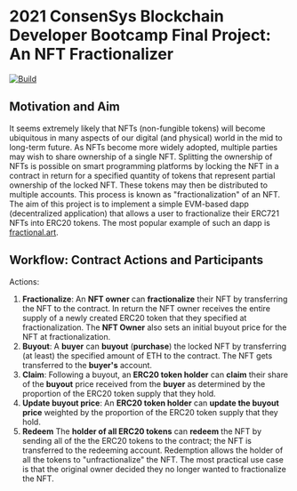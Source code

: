 # 2021 ConsenSys Blockchain Developer Bootcamp Final Project: An NFT Fractionalizer

[![Build](https://github.com/web3wannabe/blockchain-developer-bootcamp-final-project/actions/workflows/main.yaml/badge.svg)](https://github.com/web3wannabe/blockchain-developer-bootcamp-final-project/actions/workflows/main.yaml)

## Motivation and Aim

It seems extremely likely that NFTs (non-fungible tokens) will become ubiquitous in many aspects of our digital (and
physical) world in the mid to long-term future. As NFTs become more widely adopted, multiple parties may wish to share
ownership of a single NFT. Splitting the ownership of NFTs is possible on smart programming platforms by locking the NFT
in a contract in return for a specified quantity of tokens that represent partial ownership of the locked NFT. These
tokens may then be distributed to multiple accounts. This process is known as "fractionalization" of an NFT. The aim of
this project is to implement a simple EVM-based dapp (decentralized application) that allows a user to fractionalize
their ERC721 NFTs into ERC20 tokens. The most popular example of such an dapp is
[fractional.art](https://fractional.art/).

## Workflow: Contract Actions and Participants

Actions:
1. __Fractionalize__: An **NFT owner** can __fractionalize__ their NFT by transferring the NFT to the contract. In
  return the NFT owner receives the entire supply of a newly created ERC20 token that they specified at
  fractionalization. The **NFT Owner** also sets an initial buyout price for the NFT at fractionalization.
2. __Buyout__: A **buyer** can __buyout__ (__purchase__) the locked NFT by transferring (at least) the specified amount
   of ETH to the contract. The NFT gets transferred to the **buyer's** account.
3. __Claim__: Following a buyout, an **ERC20 token holder** can __claim__ their share of the **buyout** price received
   from the **buyer** as determined by the proportion of the ERC20 token supply that they hold.
4. __Update buyout price__: An **ERC20 token holder** can __update the buyout price__ weighted by the proportion of the
ERC20 token supply that they hold.
5. __Redeem__ The **holder of all ERC20 tokens** can __redeem__ the NFT by sending all of the the ERC20 tokens to the
  contract; the NFT is transferred to the redeeming account. Redemption allows the holder of all the tokens to
  "unfractionalize" the NFT. The most practical use case is that the original owner decided they no longer wanted to
  fractionalize the NFT.

